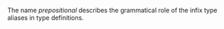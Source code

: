 The name _prepositional_ describes the grammatical role of the infix type aliases in type
definitions.

